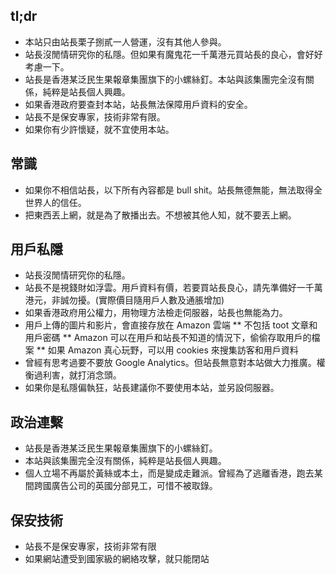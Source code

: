 ## tl;dr

* 本站只由站長栗子捌貳一人營運，沒有其他人參與。
* 站長沒閒情研究你的私隱。但如果有魔鬼花一千萬港元買站長的良心，會好好考慮一下。
* 站長是香港某泛民生果報章集團旗下的小螺絲釘。本站與該集團完全沒有關係，純粹是站長個人興趣。
* 如果香港政府要查封本站，站長無法保障用戶資料的安全。
* 站長不是保安專家，技術非常有限。
* 如果你有少許懷疑，就不宜使用本站。

## 常識

* 如果你不相信站長，以下所有內容都是 bull shit。站長無德無能，無法取得全世界人的信任。
* 把東西丟上網，就是為了散播出去。不想被其他人知，就不要丟上網。

## 用戶私隱

* 站長沒閒情研究你的私隱。
* 站長不是視錢財如浮雲。用戶資料有價，若要買站長良心，請先準備好一千萬港元，非誠勿擾。(實際價目隨用戶人數及通脹增加)
* 如果香港政府用公權力，用物理方法檢走伺服器，站長也無能為力。
* 用戶上傳的圖片和影片，會直接存放在 Amazon 雲端
** 不包括 toot 文章和用戶密碼
** Amazon 可以在用戶和站長不知道的情況下，偷偷存取用戶的檔案
** 如果 Amazon 真心玩野，可以用 cookies 來搜集訪客和用戶資料
* 曾經有思考過要不要放 Google Analytics。但站長無意對本站做大力推廣。權衡過利害，就打消念頭。
* 如果你是私隱偏執狂，站長建議你不要使用本站，並另設伺服器。

## 政治連繫

* 站長是香港某泛民生果報章集團旗下的小螺絲釘。
* 本站與該集團完全沒有關係，純粹是站長個人興趣。
* 個人立場不再屬於黃絲或本土，而是變成走難派。曾經為了逃離香港，跑去某間跨國廣告公司的英國分部見工，可惜不被取錄。

## 保安技術

* 站長不是保安專家，技術非常有限
* 如果網站遭受到國家級的網絡攻擊，就只能閉站

